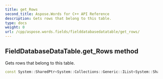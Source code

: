 ```yaml
---
title: get_Rows
second_title: Aspose.Words for C++ API Reference
description: Gets rows that belong to this table. 
type: docs
weight: 0
url: /cpp/aspose.words.fields/fielddatabasedatatable/get_rows/
---
```

## FieldDatabaseDataTable.get_Rows method


Gets rows that belong to this table.

```cpp
const System::SharedPtr<System::Collections::Generic::IList<System::SharedPtr<Aspose::Words::Fields::FieldDatabaseDataRow>>> & Aspose::Words::Fields::FieldDatabaseDataTable::get_Rows() const
```

